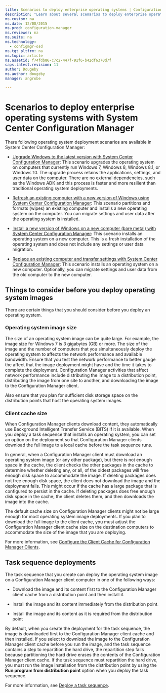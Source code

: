 ```yaml
---
title: Scenarios to deploy enterprise operating systems | Configuration Manager
description: "Learn about several scenarios to deploy enterprise operating systems with System Center Configuration Manager."
ms.custom: na
ms.date: 12/08/2015
ms.prod: configuration-manager
ms.reviewer: na
ms.suite: na
ms.technology:
  - configmgr-osd
ms.tgt_pltfrm: na
ms.topic: article
ms.assetid: f74fdb86-c7c2-447f-91f6-b42df6370d7f
caps.latest.revision: 11
author: Dougebyms.author: dougebymanager: angrobe

---
```

# Scenarios to deploy enterprise operating systems with System Center Configuration Manager
There following operating system deployment scenarios are available in System Center Configuration Manager:  

-   [Upgrade Windows to the latest version with System Center Configuration Manager](upgrade-windows-to-the-latest-version.md): This scenario upgrades the operating system on computers that currently run Windows 7, Windows 8, Windows 8.1, or Windows 10. The upgrade process retains the applications, settings, and user data on the computer. There are no external dependencies, such as the Windows ADK and this process is faster and more resilient than traditional operating system deployments.  

-   [Refresh an existing computer with a new version of Windows using System Center Configuration Manager](refresh-an-existing-computer-with-a-new-version-of-windows.md): This scenario partitions and formats (wipes) an existing computer and installs a new operating system on the computer. You can migrate settings and user data after the operating system is installed.  

-   [Install a new version of Windows on a new computer (bare metal) with System Center Configuration Manager](install-new-windows-version-new-computer-bare-metal.md): This scenario  installs an operating system on a new computer. This is a fresh installation of the operating system and does not include any settings or user data migration.  

-   [Replace an existing computer and transfer settings with System Center Configuration Manager](replace-an-existing-computer-and-transfer-settings.md): This scenario installs an operating system on a new computer. Optionally, you can migrate settings and user data from the old computer to the new computer.  

## Things to consider before you deploy operating system images  
 There are certain things that you should consider before you deploy an operating system.  

### Operating system image size  
 The size of an operating system image can be quite large. For example, the image size for Windows 7 is 3 gigabytes (GB) or more. The size of the image and the number of computers that you simultaneously deploy the operating system to affects the network performance and available bandwidth. Ensure that you test the network performance to better gauge the affect that the image deployment might have and the time it takes to complete the deployment. Configuration Manager activities that affect network performance include distributing the image to a distribution point, distributing the image from one site to another, and downloading the image to the Configuration Manager client.  

 Also ensure that you plan for sufficient disk storage space on the distribution points that host the operating system images.  

### Client cache size  
 When Configuration Manager clients download content, they automatically use Background Intelligent Transfer Service (BITS) if it is available. When you deploy a task sequence that installs an operating system, you can set an option on the deployment so that Configuration Manager clients download the full image to a local cache before the task sequence runs.  

 In general, when a Configuration Manager client must download an operating system image (or any other  package), but there is not enough space in the cache, the client checks the other packages in the cache to determine whether deleting any, or all, of the oldest packages will free enough disk space to accommodate the image. If deleting packages does not free enough disk space, the client does not download the image and the deployment fails. This might occur if the cache has a large package that is configured to persist in the cache. If deleting packages does free enough disk space in the cache, the client deletes them, and then downloads the image into the cache.  

 The default cache size on Configuration Manager clients might not be large enough for most operating system image deployments. If you plan to download the full image to the client cache, you must adjust the Configuration Manager client cache size on the destination computers to accommodate the size of the image that you are deploying.  

 For more information, see [Configure the Client Cache for Configuration Manager Clients](../../core/clients/manage/manage-clients.md#BKMK_ClientCache).  

## Task sequence deployments  
 The task sequence that you create can deploy the operating system image on a Configuration Manager client computer in one of the following ways:  

-   Download the image and its content first to the Configuration Manager client cache from a distribution point and then install it.  

-   Install the image and its content immediately from the distribution point.  

-   Install the image and its content as it is required from the distribution point  

 By default, when you create the deployment for the task sequence, the image is downloaded first to the Configuration Manager client cache and then installed. If you select to download the image to the Configuration Manager client cache before you run the image, and the task sequence contains a step to repartition the hard drive, the repartition step fails because partitioning the hard drive erases the contents of the Configuration Manager client cache. If the task sequence must repartition the hard drive, you must run the image installation from the distribution point by using the **Run program from distribution point**  option when you deploy the task sequence.  

 For more information, see [Deploy a task sequence](manage-task-sequences-to-automate-tasks.md#BKMK_DeployTS).  

